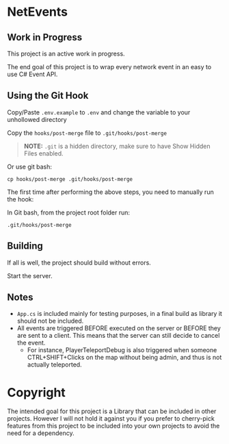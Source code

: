 # NetEvents

## Work in Progress

This project is an active work in progress.

The end goal of this project is to wrap every network event in an easy to use C# Event API.

## Using the Git Hook

Copy/Paste `.env.example` to `.env` and change the variable to your unhollowed directory

Copy the `hooks/post-merge` file to `.git/hooks/post-merge`

> **NOTE:** `.git` is a hidden directory, make sure to have Show Hidden Files enabled.

Or use git bash:
```
cp hooks/post-merge .git/hooks/post-merge
```

The first time after performing the above steps, you need to manually run the hook:

In Git bash, from the project root folder run:
```
.git/hooks/post-merge
```

## Building

If all is well, the project should build without errors.

Start the server.


## Notes

- `App.cs` is included mainly for testing purposes, in a final build as library it should not be included.
- All events are triggered BEFORE executed on the server or BEFORE they are sent to a client. This means that the server can still decide to cancel the event.
  - For instance, PlayerTeleportDebug is also triggered when someone CTRL+SHIFT+Clicks on the map without being admin, and thus is not actually teleported.

# Copyright

The intended goal for this project is a Library that can be included in other projects. However I will not hold it against you if you prefer to cherry-pick features from this project to be included into your own projects to avoid the need for a dependency.
